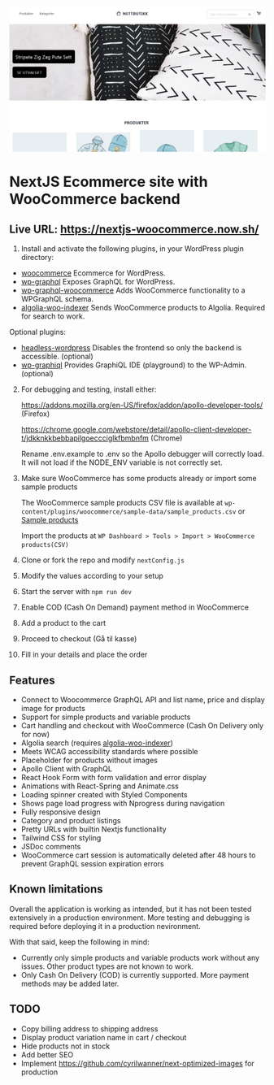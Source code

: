 ![Screenshot 1](./screenshots/screenshot1.jpg)

# NextJS Ecommerce site with WooCommerce backend

## Live URL: https://nextjs-woocommerce.now.sh/

1. Install and activate the following plugins, in your WordPress plugin directory:

- [woocommerce](https://wordpress.org/plugins/woocommerce) Ecommerce for WordPress.
- [wp-graphql](https://github.com/wp-graphql/wp-graphql) Exposes GraphQL for WordPress.
- [wp-graphql-woocommerce](https://github.com/wp-graphql/wp-graphql-woocommerce) Adds WooCommerce functionality to a WPGraphQL schema.
- [algolia-woo-indexer](https://github.com/w3bdesign/algolia-woo-indexer) Sends WooCommerce products to Algolia. Required for search to work. 

Optional plugins:

- [headless-wordpress](https://github.com/w3bdesign/headless-wp) Disables the frontend so only the backend is accessible. (optional)
- [wp-graphiql](https://github.com/wp-graphql/wp-graphiql) Provides GraphiQL IDE (playground) to the WP-Admin. (optional)


2. For debugging and testing, install either:

   https://addons.mozilla.org/en-US/firefox/addon/apollo-developer-tools/ (Firefox)

   https://chrome.google.com/webstore/detail/apollo-client-developer-t/jdkknkkbebbapilgoeccciglkfbmbnfm (Chrome)   

   Rename .env.example to .env so the Apollo debugger will correctly load. It will not load if the NODE_ENV variable is not correctly set.

3. Make sure WooCommerce has some products already or import some sample products

   The WooCommerce sample products CSV file is available at `wp-content/plugins/woocommerce/sample-data/sample_products.csv` or [Sample products](sample_products/)

   Import the products at `WP Dashboard > Tools > Import > WooCommerce products(CSV)`

4. Clone or fork the repo and modify `nextConfig.js`
5. Modify the values according to your setup
6. Start the server with `npm run dev`
7. Enable COD (Cash On Demand) payment method in WooCommerce
8. Add a product to the cart
9. Proceed to checkout (Gå til kasse)
10. Fill in your details and place the order

## Features

- Connect to Woocommerce GraphQL API and list name, price and display image for products
- Support for simple products and variable products
- Cart handling and checkout with WooCommerce (Cash On Delivery only for now)
- Algolia search (requires [algolia-woo-indexer](https://github.com/w3bdesign/algolia-woo-indexer))
- Meets WCAG accessibility standards where possible
- Placeholder for products without images
- Apollo Client with GraphQL
- React Hook Form with form validation and error display
- Animations with React-Spring and Animate.css
- Loading spinner created with Styled Components
- Shows page load progress with Nprogress during navigation
- Fully responsive design
- Category and product listings
- Pretty URLs with builtin Nextjs functionality
- Tailwind CSS for styling
- JSDoc comments
- WooCommerce cart session is automatically deleted after 48 hours to prevent GraphQL session expiration errors

## Known limitations

Overall the application is working as intended, but it has not been tested extensively in a production environment. 
More testing and debugging is required before deploying it in a production nevironment. 

With that said, keep the following in mind:

- Currently only simple products and variable products work without any issues. Other product types are not known to work.
- Only Cash On Delivery (COD) is currently supported. More payment methods may be added later.

## TODO

- Copy billing address to shipping address
- Display product variation name in cart / checkout
- Hide products not in stock
- Add better SEO
- Implement https://github.com/cyrilwanner/next-optimized-images for production
